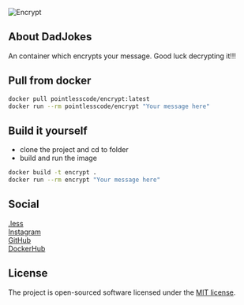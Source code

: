 ![Encrypt](https://github.com/pointless-code/encrypt/assets/18129171/f6813edd-c9dd-4b5b-ba1b-6e48fffe4d63)

## About DadJokes

An container which encrypts your message. Good luck decrypting it!!!

## Pull from docker

```bash
docker pull pointlesscode/encrypt:latest
docker run --rm pointlesscode/encrypt "Your message here"
```

## Build it yourself
- clone the project and cd to folder
- build and run the image
```bash
docker build -t encrypt .
docker run --rm encrypt "Your message here"
```

## Social

<a href="https://pointlesscode.dev/">.less</a><br>
<a href="https://www.instagram.com/pointlesscode/">Instagram</a><br>
<a href="https://github.com/pointless-code">GitHub</a><br>
<a href="https://hub.docker.com/u/pointlesscode">DockerHub</a>

## License

The project is open-sourced software licensed under the [MIT license](https://opensource.org/licenses/MIT).
